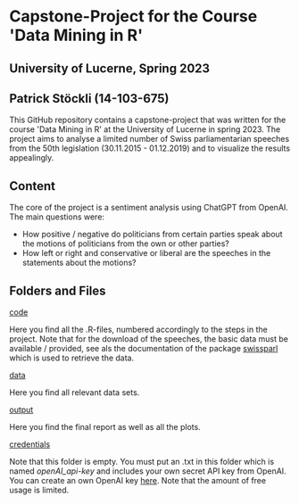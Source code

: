 # Capstone-Project for the Course 'Data Mining in R' 
## University of Lucerne, Spring 2023
## Patrick Stöckli (14-103-675)

This GitHub repository contains a capstone-project that was written for the course 'Data Mining in R' at the University of Lucerne in spring 2023. The project aims to analyse a limited number of Swiss parliamentarian speeches from the 50th legislation (30.11.2015 - 01.12.2019) and to visualize the results appealingly.

## Content

The core of the project is a sentiment analysis using ChatGPT from OpenAI. The main questions were:
- How positive / negative do politicians from certain parties speak about the motions of politicians from the own or other parties?
- How left or right and conservative or liberal are the speeches in the statements about the motions?

## Folders and Files

[code](code)

Here you find all the .R-files, numbered accordingly to the steps in the project. Note that for the download of the speeches, the basic data must be available / provided, see als the documentation of the package [swissparl](https://github.com/zumbov2/swissparl) which is used to retrieve the data.

[data](data)

Here you find all relevant data sets.

[output](output)

Here you find the final report as well as all the plots.

[credentials](credentials)

Note that this folder is empty. You must put an .txt in this folder which is named *openAI_api-key* and includes your own secret API key from OpenAI. You can create an own OpenAI key [here](https://platform.openai.com/account/api-keys). Note that the amount of free usage is limited.
